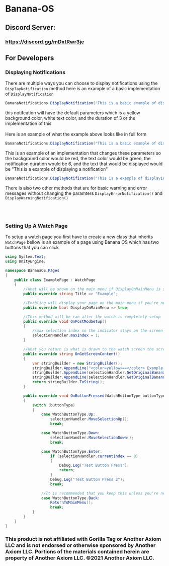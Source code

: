 # Banana-OS
## Discord Server: 
### https://discord.gg/mDxtRwr3je

## For Developers

### Displaying Notifications
There are multiple ways you can choose to display notifications using the `DisplayNotification` method here is an example of a basic implementation of `DisplayNotification`
```cs
BananaNotifications.DisplayNotification("This is a basic example of displaying a notification");
```
this notifcation will have the default parameters which is a yellow background color, white text color, and the duration of 3 or the implementation of this
<br>
<br>
Here is an example of what the example above looks like in full form
```cs
BananaNotifications.DisplayNotification("This is a basic example of displaying a notification", Color.yellow, Color.white, 3);
```
This is an example of an implementation that changes these parameters so the background color would be red, the text color would be green, the notification duration would be 6, and the text that would be displayed would be "This is a example of displaying a notification"
```cs
BananaNotifications.DisplayNotification("This is a example of displaying a notification", Color.red, Color.green, 6);
```
There is also two other methods that are for basic warning and error messages without changing the paramters `DisplayErrorNotification()` and `DisplayWarningNotification()`

<br><br>

### Setting Up A Watch Page
To setup a watch page you first have to create a new class that inherits `WatchPage` bellow is an example of a page using Banana OS which has two buttons that you can click
```cs
using System.Text;
using UnityEngine;

namespace BananaOS.Pages
{
    public class ExamplePage : WatchPage
    {
        //What will be shown on the main menu if DisplayOnMainMenu is set to true
        public override string Title => "Example";

        //Enabling will display your page on the main menu if you're nesting pages you should set this to false
        public override bool DisplayOnMainMenu => true;

        //This method will be ran after the watch is completely setup
        public override void OnPostModSetup()
        {
            //max selection index so the indicator stays on the screen
            selectionHandler.maxIndex = 1;
        }

        //What you return is what is drawn to the watch screen the screen will be updated everytime you press a button
        public override string OnGetScreenContent()
        {
            var stringBuilder = new StringBuilder();
            stringBuilder.AppendLine("<color=yellow>==</color> Example <color=yellow>==</color>");
            stringBuilder.AppendLine(selectionHandler.GetOriginalBananaOSSelectionText(0, "Test Button"));
            stringBuilder.AppendLine(selectionHandler.GetOriginalBananaOSSelectionText(1, "Test Button 2"));
            return stringBuilder.ToString();
        }

        public override void OnButtonPressed(WatchButtonType buttonType)
        {
            switch (buttonType)
            {
                case WatchButtonType.Up:
                    selectionHandler.MoveSelectionUp();
                    break;

                case WatchButtonType.Down:
                    selectionHandler.MoveSelectionDown();
                    break;

                case WatchButtonType.Enter:
                    if (selectionHandler.currentIndex == 0)
                    {
                        Debug.Log("Test Button Press");
                        return;
                    }
                    Debug.Log("Test Button Press 2");
                    break;

                //It is recommended that you keep this unless you're nesting pages if so you should use the SwitchToPage method
                case WatchButtonType.Back:
                    ReturnToMainMenu();
                    break;
            }
        }
    }
}
```

### This product is not affiliated with Gorilla Tag or Another Axiom LLC and is not endorsed or otherwise sponsored by Another Axiom LLC. Portions of the materials contained herein are property of Another Axiom LLC. ©2021 Another Axiom LLC.
